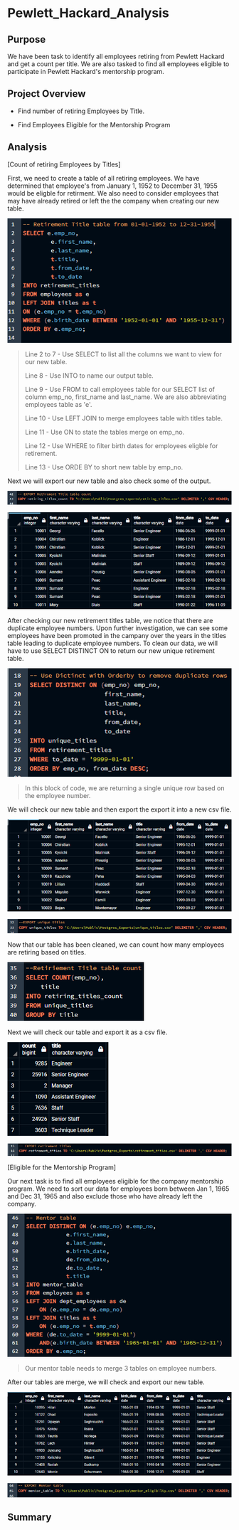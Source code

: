 # Pewlett_Hackard_Analysis

## Purpose

We have been task to identify all employees retiring from Pewlett Hackard and get a count per title. We are also tasked to find all employees eligible to participate in Pewlett Hackard's mentorship program.

## Project Overview

- Find number of retiring Employees by Title.

- Find Employees Eligible for the Mentorship Program

## Analysis

[Count of retiring Employees by Titles]

First, we need to create a table of all retiring employees. We have determined that employee's from January 1, 1952 to December 31, 1955 would be eligble for retirment. We also need to consider employees that may have already retired or left the the company when creating our new table.

![rtable](https://github.com/QQrex/Pewlett_Hackard_Analysis/blob/main/Resources/retirment%20table.PNG)
>Line 2 to 7 - Use SELECT to list all the columns we want to view for our new table.
>
>Line 8 - Use INTO to name our output table.
>
>Line 9 - Use FROM to call employees table for our SELECT list of column emp_no, first_name and last_name. We are also abbreviating employees table as 'e'.
>
>Line 10 - Use LEFT JOIN to merge employees table with titles table.
>
>Line 11 - Use ON to state the tables merge on emp_no.
>
>Line 12 - Use WHERE to filter birth dates for employees eligble for retirement.
>
>Line 13 - Use ORDE BY to short new table by emp_no.

Next we will export our new table and also check some of the output.

![ert](https://github.com/QQrex/Pewlett_Hackard_Analysis/blob/main/Resources/export%20retirement%20table.PNG)

![retirmentop](https://github.com/QQrex/Pewlett_Hackard_Analysis/blob/main/Resources/retirment%20output.PNG)

After checking our new retirement titles table, we notice that there are duplicate employee numbers. Upon further investigation, we can see some employees have been promoted in the campany over the years in the titles table leading to duplicate employee numbers. To clean our data, we will have to use SELECT DISTINCT ON to return our new unique retirement table.

![ut](https://github.com/QQrex/Pewlett_Hackard_Analysis/blob/main/Resources/unique%20title.PNG)
> In this block of code, we are returning a single unique row based on the employee number.

We will check our new table and then export the export it into a new csv file.

![utop](https://github.com/QQrex/Pewlett_Hackard_Analysis/blob/main/Resources/unique%20title%20output.PNG)

![eut](https://github.com/QQrex/Pewlett_Hackard_Analysis/blob/main/Resources/export%20unique%20title.PNG)

Now that our table has been cleaned, we can count how many employees are retiring based on titles.

![rtc](https://github.com/QQrex/Pewlett_Hackard_Analysis/blob/main/Resources/retirment%20title%20count.PNG)

Next we will check our table and export it as a csv file.

![rtcop](https://github.com/QQrex/Pewlett_Hackard_Analysis/blob/main/Resources/retirement%20title%20count%20output.PNG)

![ert](https://github.com/QQrex/Pewlett_Hackard_Analysis/blob/main/Resources/export%20retirement%20titles.PNG)

[Eligible for the Mentorship Program]

Our next task is to find all employees eligible for the company mentorship program. We need to sort our data for employees born between Jan 1, 1965 and Dec 31, 1965 and also exclude those who have already left the company.

![mt](https://github.com/QQrex/Pewlett_Hackard_Analysis/blob/main/Resources/Mentor%20table.PNG)
>Our mentor table needs to merge 3 tables on employee numbers.

After our tables are merge, we will check and export our new table.

![mtop](https://github.com/QQrex/Pewlett_Hackard_Analysis/blob/main/Resources/mentor%20table%20output.PNG)

![emt](https://github.com/QQrex/Pewlett_Hackard_Analysis/blob/main/Resources/export%20mentor%20table.PNG)

## Summary

